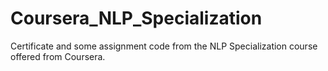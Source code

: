 # Coursera_NLP_Specialization
Certificate and some assignment code from the NLP Specialization course offered from Coursera.
